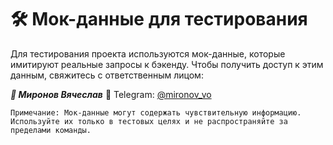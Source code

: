 # 🛠 Мок-данные для тестирования
Для тестирования проекта используются мок-данные, которые имитируют реальные запросы к бэкенду. Чтобы получить доступ к этим данным, свяжитесь с ответственным лицом:

***👤 Миронов Вячеслав***
🔗 Telegram: [@mironov_vo](@mironov_vo)
```
Примечание: Мок-данные могут содержать чувствительную информацию. Используйте их только в тестовых целях и не распространяйте за пределами команды. 
```
